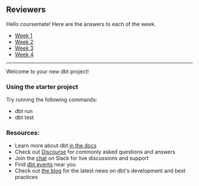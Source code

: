 ## Reviewers

Hello coursemate! Here are the answers to each of the week.

- [Week 1](https://github.com/arlando/course-dbt/blob/main/greenery/22-W1-README.md)
- [Week 2](https://github.com/arlando/course-dbt/blob/main/greenery/22-W2-README.md)
- [Week 3](https://github.com/arlando/course-dbt/blob/main/greenery/22-W3-README.md)
- [Week 4](https://github.com/arlando/course-dbt/blob/main/greenery/22-W4-README.md)

---

Welcome to your new dbt project!

### Using the starter project

Try running the following commands:
- dbt run
- dbt test


### Resources:
- Learn more about dbt [in the docs](https://docs.getdbt.com/docs/introduction)
- Check out [Discourse](https://discourse.getdbt.com/) for commonly asked questions and answers
- Join the [chat](https://community.getdbt.com/) on Slack for live discussions and support
- Find [dbt events](https://events.getdbt.com) near you
- Check out [the blog](https://blog.getdbt.com/) for the latest news on dbt's development and best practices
